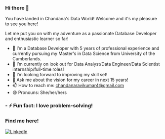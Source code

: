 ### Hi there 👋

You have landed in Chandana's Data World! Welcome and it's my pleasure to see you here!

Let me put you on with my adventure as a passionate Database Developer and enthusiastic learner so far!

- 🌱 I’m a Database Developer with 5 years of professional experience and currently pursuing my Master's in Data Science from University of the Cumberlands.
- 🔭 I’m currently on look out for Data Analyst/Data Engineer/Data Scientist internship/full-time roles!
- 🤔 I’m looking forward to improving my skill set!
- 💬 Ask me about the vision for my career in next 15 years!
- 📫 How to reach me: [chandanaravikumar4@gmail.com](mailto:chandanaravikumar4@gmail.com)
- 😄 Pronouns: She/her/hers
### - ⚡ Fun fact: I love problem-solving!

### Find me here!

<a href="https://www.linkedin.com/in/chandana-ravikumar-825914bb/" target="_blank" >
  <img src="https://img.shields.io/badge/_-0077B5?logo=linkedin&style=social" alt="LinkedIn"> 
</a></br>

